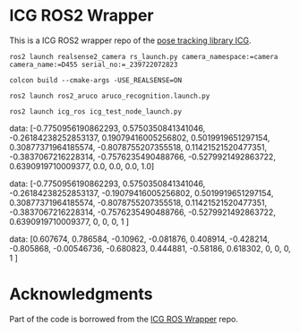 # ICG ROS2 Wrapper
This is a ICG ROS2 wrapper repo of the [pose tracking library ICG](https://github.com/DLR-RM/3DObjectTracking/tree/master/ICG).


```
ros2 launch realsense2_camera rs_launch.py camera_namespace:=camera camera_name:=D455 serial_no:=_239722072823
```

```
colcon build --cmake-args -USE_REALSENSE=ON
```

```
ros2 launch ros2_aruco aruco_recognition.launch.py
```

```
ros2 launch icg_ros icg_test_node_launch.py
```


data: [-0.7750956190862293, 0.5750350841341046, -0.26184238252853137, 0.19079416005256802,
0.5019919651297154, 0.30877371964185574, -0.8078755207355518, 0.11421521520477351,
-0.3837067216228314, -0.7576235490488766, -0.5279921492863722, 0.6390919710009377,
0.0, 0.0, 0.0, 1.0]

data: [-0.7750956190862293, 0.5750350841341046, -0.26184238252853137, -0.19079416005256802,
          0.5019919651297154, 0.30877371964185574, -0.8078755207355518, 0.11421521520477351,
          -0.3837067216228314, -0.7576235490488766, -0.5279921492863722, 0.6390919710009377,
          0, 0, 0, 1 ]

data: [0.607674, 0.786584, -0.10962, -0.081876,
          0.408914, -0.428214, -0.805868, -0.00546736,
          -0.680823, 0.444881, -0.58186, 0.618302,
          0, 0, 0, 1 ]


# Acknowledgments

Part of the code is borrowed from the [ICG ROS Wrapper](https://github.com/zhangbaozhe/icg_ros) repo.
